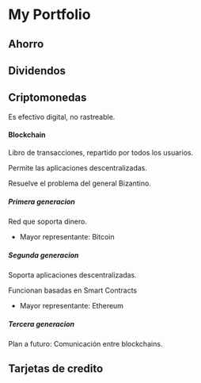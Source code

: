 # My Portfolio
## Ahorro
## Dividendos
## Criptomonedas
Es efectivo digital, no rastreable.
#### Blockchain
Libro de transacciones, repartido por todos los usuarios.

Permite las aplicaciones descentralizadas.

Resuelve el problema del general Bizantino.
##### Primera generacion
Red que soporta dinero.

- Mayor representante: Bitcoin

##### Segunda generacion
Soporta aplicaciones descentralizadas.

Funcionan basadas en Smart Contracts

- Mayor representante: Ethereum


##### Tercera generacion
Plan a futuro: Comunicación entre blockchains.
## Tarjetas de credito
